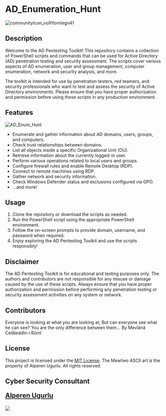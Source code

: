 # AD_Enumeration_Hunt

![communityIcon_vo91tomlegn41](https://github.com/alperenugurlu/AD_Enumeration_Hunt/assets/64872731/72b64c9d-4b00-4c69-9dbd-5d3544522a52)


## Description

Welcome to the AD Pentesting Toolkit! This repository contains a collection of PowerShell scripts and commands that can be used for Active Directory (AD) penetration testing and security assessment. The scripts cover various aspects of AD enumeration, user and group management, computer enumeration, network and security analysis, and more.

The toolkit is intended for use by penetration testers, red teamers, and security professionals who want to test and assess the security of Active Directory environments. Please ensure that you have proper authorization and permission before using these scripts in any production environment.

## Features

![AD_Enum_Hunt](https://github.com/alperenugurlu/AD_Enumeration_Hunt/assets/64872731/456c87fa-8480-4fae-8dfa-1b7288303ace)


- Enumerate and gather information about AD domains, users, groups, and computers.
- Check trust relationships between domains.
- List all objects inside a specific Organizational Unit (OU).
- Retrieve information about the currently logged-in user.
- Perform various operations related to local users and groups.
- Configure firewall rules and enable Remote Desktop (RDP).
- Connect to remote machines using RDP.
- Gather network and security information.
- Check Windows Defender status and exclusions configured via GPO.
- ...and more!

## Usage

1. Clone the repository or download the scripts as needed.
2. Run the PowerShell script using the appropriate PowerShell environment.
3. Follow the on-screen prompts to provide domain, username, and password when required.
4. Enjoy exploring the AD Pentesting Toolkit and use the scripts responsibly!

## Disclaimer

The AD Pentesting Toolkit is for educational and testing purposes only. The authors and contributors are not responsible for any misuse or damage caused by the use of these scripts. Always ensure that you have proper authorization and permission before performing any penetration testing or security assessment activities on any system or network.

## Contributors

Everyone is looking at what you are looking at; But can everyone see what he can see? You are the only difference between them…
By Mevlânâ Celâleddîn-i Rûmî

## License

This project is licensed under the [MIT License](LICENSE). The Mewtwo ASCII art is the property of Alperen Ugurlu. All rights reserved.

## Cyber Security Consultant <p><a href="https://www.linkedin.com/in/alperen-ugurlu-7b57b7178/">Alperen Ugurlu</a></p>

<picture>
<source
  srcset="https://github-readme-stats.vercel.app/api?username=alperenugurlu&show_icons=true&theme=dark"
  media="(prefers-color-scheme: dark)"
/>
<source
  srcset="https://github-readme-stats.vercel.app/api?username=alperenugurlu&show_icons=true"
  media="(prefers-color-scheme: light), (prefers-color-scheme: no-preference)"
/>
<img src="https://github-readme-stats.vercel.app/api?username=alperenugurlu&show_icons=true" />
</picture>

